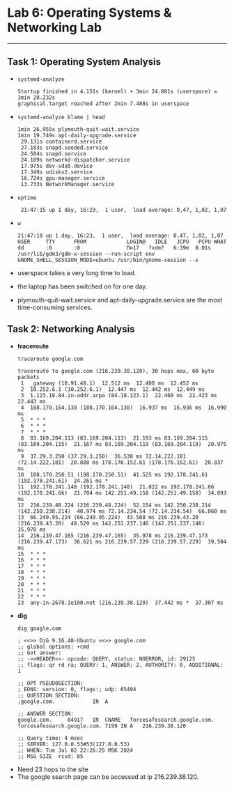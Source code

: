 # **Lab 6: Operating Systems & Networking Lab**
---
## **Task 1: Operating System Analysis**
-   
    ```
    systemd-analyze
    ```
    
    ```
    Startup finished in 4.151s (kernel) + 3min 24.081s (userspace) = 3min 28.232s 
    graphical.target reached after 2min 7.488s in userspace
    ```
-   
    ```
    systemd-analyze blame | head
    ```
    
    ```
    1min 26.955s plymouth-quit-wait.service                           
    1min 19.749s apt-daily-upgrade.service                            
     29.131s containerd.service                                   
     27.183s snapd.seeded.service                                 
     24.584s snapd.service                                        
     24.109s networkd-dispatcher.service                          
     17.975s dev-sda5.device                                      
     17.349s udisks2.service                                      
     16.724s gpu-manager.service                                  
     13.733s NetworkManager.service  
    ```
-   
    ```
    uptime
    ```
    
    ```
     21:47:15 up 1 day, 16:23,  1 user,  load average: 0,47, 1,02, 1,07
    ```
    
-   
    ```
    w
    ```
    
    ```
    21:47:18 up 1 day, 16:23,  1 user,  load average: 0,47, 1,02, 1,07
    USER     TTY      FROM             LOGIN@   IDLE   JCPU   PCPU WHAT
    dd       :0       :0               Пн17   ?xdm?   6:39m  0.01s /usr/lib/gdm3/gdm-x-session --run-script env GNOME_SHELL_SESSION_MODE=ubuntu /usr/bin/gnome-session --s
    ```
- userspace takes a very long time to load.
- the laptop has been switched on for one day.
- plymouth-quit-wait.service and apt-daily-upgrade.service are the most time-consuming services.

## **Task 2: Networking Analysis**
- **traceroute**
    ```
    traceroute google.com
    ```
    ```
    traceroute to google.com (216.239.38.120), 30 hops max, 60 byte packets
     1  _gateway (10.91.48.1)  12.512 ms  12.408 ms  12.452 ms
     2  10.252.6.1 (10.252.6.1)  12.447 ms  12.442 ms  12.449 ms
     3  1.123.18.84.in-addr.arpa (84.18.123.1)  22.460 ms  22.423 ms  22.443 ms
     4  188.170.164.138 (188.170.164.138)  16.937 ms  16.936 ms  16.990 ms
     5  * * *
     6  * * *
     7  * * *
     8  83.169.204.113 (83.169.204.113)  21.193 ms 83.169.204.115 (83.169.204.115)  21.167 ms 83.169.204.119 (83.169.204.119)  20.975 ms
     9  37.29.3.250 (37.29.3.250)  36.538 ms 72.14.222.181 (72.14.222.181)  20.888 ms 178.176.152.61 (178.176.152.61)  20.837 ms
    10  108.170.250.51 (108.170.250.51)  41.525 ms 192.178.241.61 (192.178.241.61)  24.261 ms *
    11  192.178.241.148 (192.178.241.148)  21.822 ms 192.178.241.66 (192.178.241.66)  21.704 ms 142.251.49.158 (142.251.49.158)  34.893 ms
    12  216.239.48.224 (216.239.48.224)  52.154 ms 142.250.238.214 (142.250.238.214)  40.974 ms 72.14.234.54 (72.14.234.54)  66.060 ms
    13  66.249.95.224 (66.249.95.224)  43.568 ms 216.239.43.20 (216.239.43.20)  48.529 ms 142.251.237.146 (142.251.237.146)  35.978 ms
    14  216.239.47.165 (216.239.47.165)  35.978 ms 216.239.47.173 (216.239.47.173)  36.621 ms 216.239.57.229 (216.239.57.229)  39.504 ms
    15  * * *
    16  * * *
    17  * * *
    18  * * *
    19  * * *
    20  * * *
    21  * * *
    22  * * *
    23  any-in-2678.1e100.net (216.239.38.120)  37.442 ms *  37.307 ms
    ```
- **dig**
    ```
    dig google.com
    ```
    ```
    ; <<>> DiG 9.16.48-Ubuntu <<>> google.com
    ;; global options: +cmd
    ;; Got answer:
    ;; ->>HEADER<<- opcode: QUERY, status: NOERROR, id: 29125
    ;; flags: qr rd ra; QUERY: 1, ANSWER: 2, AUTHORITY: 0, ADDITIONAL: 1
    
    ;; OPT PSEUDOSECTION:
    ; EDNS: version: 0, flags:; udp: 65494
    ;; QUESTION SECTION:
    ;google.com.			IN	A
    
    ;; ANSWER SECTION:
    google.com.		84917	IN	CNAME	forcesafesearch.google.com.
    forcesafesearch.google.com. 7199 IN	A	216.239.38.120
    
    ;; Query time: 4 msec
    ;; SERVER: 127.0.0.53#53(127.0.0.53)
    ;; WHEN: Tue Jul 02 22:26:25 MSK 2024
    ;; MSG SIZE  rcvd: 85
    ```
- Need 23 hops to the site
- The google search page can be accessed at ip 216.239.38.120.
